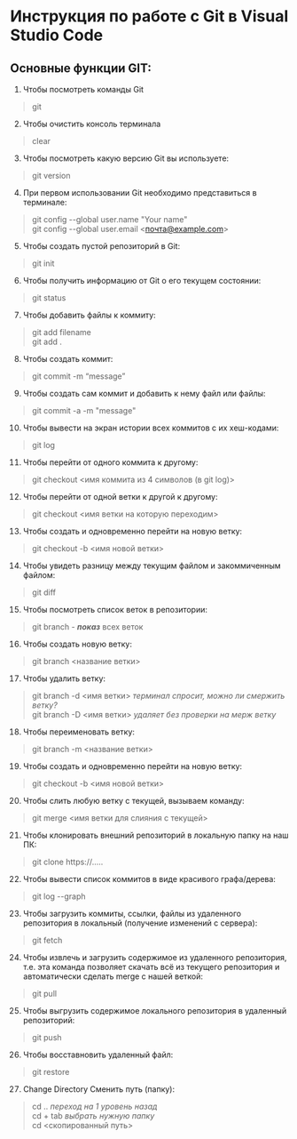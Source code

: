 # Инструкция по работе с Git в Visual Studio Code

## Основные функции GIT:

1. Чтобы посмотреть команды Git
> git

2. Чтобы очистить консоль терминала
> clear

3. Чтобы посмотреть какую версию Git вы используете:
> git version

4. При первом использовании Git необходимо представиться в терминале:
> git config --global user.name "Your name"  
> git config --global user.email <почта@example.com>

5. Чтобы создать пустой репозиторий в Git:
> git init  

6. Чтобы получить информацию от Git о его текущем состоянии:
> git status  

7. Чтобы добавить файлы к коммиту:
> git add filename  
> git add .

8. Чтобы создать коммит:
> git commit -m “message”

9. Чтобы создать сам коммит и добавить к нему файл или файлы:
> git commit -a -m "message"

10. Чтобы вывести на экран истории всех коммитов с их хеш-кодами:
> git log

11. Чтобы перейти от одного коммита к другому:
> git checkout <имя коммита из 4 символов (в git log)>

12. Чтобы перейти от одной ветки к другой к другому:
> git checkout <имя ветки на которую переходим>

13. Чтобы создать и одновременно перейти на новую ветку:
> git checkout -b <имя новой ветки>

14. Чтобы увидеть разницу между текущим файлом и закоммиченным файлом:
> git diff 

15. Чтобы посмотреть список веток в репозитории:
> git branch - **_показ_** всех веток

16. Чтобы создать новую ветку:
> git branch <название ветки> 

17. Чтобы удалить ветку:
> git branch -d <имя ветки> *терминал спросит, можно ли смержить ветку?*  
> git branch -D <имя ветки> *удаляет без проверки на мерж ветку*

18. Чтобы переименовать ветку:
> git branch -m <название ветки>

19. Чтобы создать и одновременно перейти на новую ветку:
> git checkout -b <имя новой ветки>

20. Чтобы слить любую ветку с текущей, вызываем команду:
> git merge <имя ветки для слияния с текущей>

21. Чтобы клонировать внешний репозиторий в локальную папку на наш ПК:
> git clone https://.....

22. Чтобы вывести список коммитов в виде красивого графа/дерева:
> git log --graph

23. Чтобы загрузить коммиты, ссылки, файлы из удаленного репозитория в локальный (получение изменений с сервера):
> git fetch

24. Чтобы извлечь и загрузить содержимое из удаленного репозитория, т.е. эта команда позволяет скачать всё из текущего репозитория и автоматически сделать merge с нашей веткой:
> git pull 

25. Чтобы выгрузить содержимое локального репозитория в удаленный репозиторий:
> git push

26. Чтобы восставновить удаленный файл:
> git restore

27. Change Directory Сменить путь (папку):
> cd .. *переход на 1 уровень назад*  
> cd + tab *выбрать нужную папку*  
> cd <скопированный путь>

